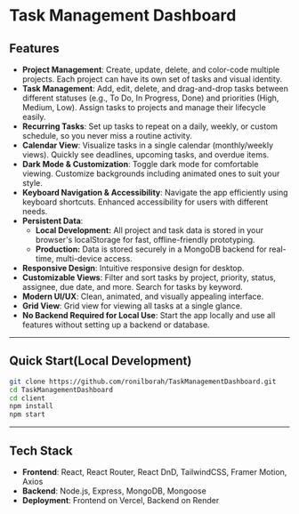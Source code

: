# Task Management Dashboard

## Features
- **Project Management**: Create, update, delete, and color-code multiple projects. Each project can have its own set of tasks and visual identity.
- **Task Management**: Add, edit, delete, and drag-and-drop tasks between different statuses (e.g., To Do, In Progress, Done) and priorities (High, Medium, Low). Assign tasks to projects and manage their lifecycle easily.
- **Recurring Tasks**: Set up tasks to repeat on a daily, weekly, or custom schedule, so you never miss a routine activity.
- **Calendar View**: Visualize tasks in a single calendar (monthly/weekly views). Quickly see deadlines, upcoming tasks, and overdue items.
- **Dark Mode & Customization**: Toggle dark mode for comfortable viewing. Customize backgrounds including animated ones to suit your style.
- **Keyboard Navigation & Accessibility**: Navigate the app efficiently using keyboard shortcuts. Enhanced accessibility for users with different needs.
- **Persistent Data**: 
  - **Local Development:** All project and task data is stored in your browser's localStorage for fast, offline-friendly prototyping.
  - **Production:** Data is stored securely in a MongoDB backend for real-time, multi-device access.
- **Responsive Design**: Intuitive responsive design for desktop.
- **Customizable Views**: Filter and sort tasks by project, priority, status, assignee, due date, and more. Search for tasks by keyword.
- **Modern UI/UX**: Clean, animated, and visually appealing interface.
- **Grid View**: Grid view for viewing all tasks at a single glance.
- **No Backend Required for Local Use**: Start the app locally and use all features without setting up a backend or database.

---

## Quick Start(Local Development)
```sh
git clone https://github.com/ronilborah/TaskManagementDashboard.git
cd TaskManagementDashboard
cd client
npm install
npm start
```

---

## Tech Stack
- **Frontend**: React, React Router, React DnD, TailwindCSS, Framer Motion, Axios
- **Backend**: Node.js, Express, MongoDB, Mongoose
- **Deployment**: Frontend on Vercel, Backend on Render


